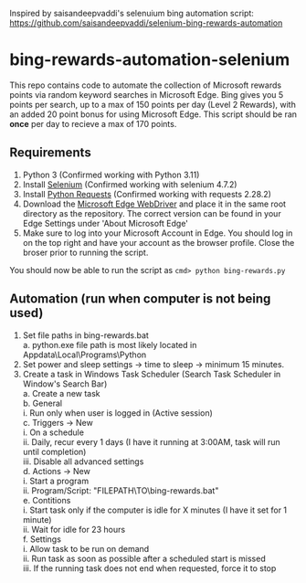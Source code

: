 Inspired by saisandeepvaddi's selenuium bing automation script: https://github.com/saisandeepvaddi/selenium-bing-rewards-automation

# bing-rewards-automation-selenium

This repo contains code to automate the collection of Microsoft rewards points via random keyword searches in Microsoft Edge. Bing gives you 5 points per search, up to a max of 150 points per day (Level 2 Rewards), with an added 20 point bonus for using Microsoft Edge. This script should be ran **once** per day to recieve a max of 170 points.

## Requirements
1. Python 3 (Confirmed working with Python 3.11)
2. Install [Selenium](https://pypi.org/project/selenium/) (Confirmed working with selenium 4.7.2)
3. Install [Python Requests](https://pypi.org/project/requests/) (Confirmed working with requests 2.28.2)
4. Download the [Microsoft Edge WebDriver](https://developer.microsoft.com/en-us/microsoft-edge/tools/webdriver/) and place it in the same root directory as the repository. The correct version can be found in your Edge Settings under 'About Microsoft Edge'
5. Make sure to log into your Microsoft Account in Edge. You should log in on the top right and have your account as the browser profile. Close the broser prior to running the script.

You should now be able to run the script as ```cmd> python bing-rewards.py```  

## Automation (run when computer is not being used)
1. Set file paths in bing-rewards.bat<br>
  a. python.exe file path is most likely located in Appdata\Local\Programs\Python<br>
2. Set power and sleep settings -> time to sleep -> minimum 15 minutes.<br>
3. Create a task in Windows Task Scheduler (Search Task Scheduler in Window's Search Bar)<br>
  a. Create a new task<br>
  b. General<br>
    i. Run only when user is logged in (Active session)<br>
  c. Triggers -> New<br>
    i.   On a schedule<br>
    ii.  Daily, recur every 1 days (I have it running at 3:00AM, task will run until completion)<br>
    iii. Disable all advanced settings<br>
  d. Actions -> New<br>
    i.   Start a program<br>
    ii.  Program/Script: "FILEPATH\TO\bing-rewards.bat"<br>
  e. Contitions<br>
    i.   Start task only if the computer is idle for X minutes (I have it set for 1 minute)<br>
    ii.  Wait for idle for 23 hours<br>
  f. Settings<br>
    i.   Allow task to be run on demand<br>
    ii.  Run task as soon as possible after a scheduled start is missed<br>
    iii. If the running task does not end when requested, force it to stop
